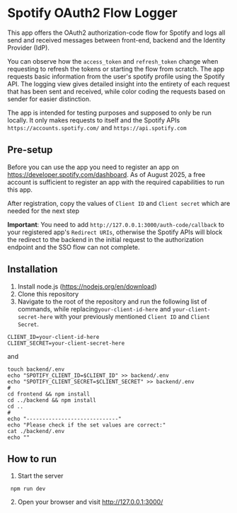 # Spotify OAuth2 Flow Logger
This app offers the OAuth2 authorization-code flow for Spotify and logs all send and received messages between front-end, backend 
and the Identity Provider (IdP).

You can observe how the `access_token` and `refresh_token` change when requesting to refresh the tokens or starting 
the flow from scratch.
The app requests basic information from the user's spotify profile using the Spotify API.
The logging view gives detailed insight into the entirety of each request that has been sent and
received, while color coding the requests based on sender for easier distinction.

The app is intended for testing purposes and supposed to only be run locally. It only makes requests to itself and the Spotify APIs
`https://accounts.spotify.com/` and `https://api.spotify.com`

## Pre-setup
Before you can use the app you need to register an app on https://developer.spotify.com/dashboard. As of August 2025, 
a free account is sufficient to register an app with the required capabilities to run this app.  

After registration, copy the values of `Client ID` and `Client secret` which are needed for the next step

**Important**: You need to add `http://127.0.0.1:3000/auth-code/callback` to your registered app's 
`Redirect URIs`, otherwise the Spotify APIs will block the redirect to the backend in the initial request 
to the authorization endpoint and the SSO flow can not complete.

## Installation
1. Install node.js (https://nodejs.org/en/download)
2. Clone this repository
3. Navigate to the root of the repository and run the following list of commands, while replacing`your-client-id-here` and `your-client-secret-here` with your previously mentioned `Client ID` and `Client Secret`.
```
CLIENT_ID=your-client-id-here
CLIENT_SECRET=your-client-secret-here
``` 
and
```
touch backend/.env
echo "SPOTIFY_CLIENT_ID=$CLIENT_ID" >> backend/.env 
echo "SPOTIFY_CLIENT_SECRET=$CLIENT_SECRET" >> backend/.env 
#
cd frontend && npm install
cd ../backend && npm install
cd .. 
#
echo "-----------------------------"
echo "Please check if the set values are correct:"
cat ./backend/.env
echo ""
```

## How to run
1. Start the server 
```
 npm run dev
```
2. Open your browser and visit http://127.0.0.1:3000/